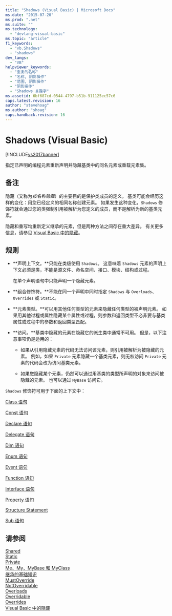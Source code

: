 ```yaml
---
title: "Shadows (Visual Basic) | Microsoft Docs"
ms.date: "2015-07-20"
ms.prod: ".net"
ms.suite: ""
ms.technology: 
  - "devlang-visual-basic"
ms.topic: "article"
f1_keywords: 
  - "vb.Shadows"
  - "shadows"
dev_langs: 
  - "VB"
helpviewer_keywords: 
  - "重复的名称"
  - "名称, 阴影操作"
  - "范围, 阴影操作"
  - "阴影操作"
  - "Shadows 关键字"
ms.assetid: 6bf687cd-0544-4797-b51b-911125ec57c6
caps.latest.revision: 16
author: "stevehoag"
ms.author: "shoag"
caps.handback.revision: 16
---
```

# Shadows (Visual Basic)
[!INCLUDE[vs2017banner](../../../visual-basic/includes/vs2017banner.md)]

指定已声明的编程元素重新声明并隐藏基类中的同名元素或重载元素集。  
  
## 备注  
 隐藏（又称为*按名称隐藏*）的主要目的是保护类成员的定义。  基类可能会经历这样的变化：用您已经定义的相同名称创建元素。  如果发生这种变化，`Shadows` 修饰符就会通过您的类强制引用被解析为您定义的成员，而不是解析为新的基类元素。  
  
 隐藏和重写均重新定义继承的元素，但是两种方法之间存在重大差异。  有关更多信息，请参见 [Visual Basic 中的隐藏](../../../visual-basic/programming-guide/language-features/declared-elements/shadowing.md)。  
  
## 规则  
  
-   **声明上下文。**只能在类级使用 `Shadows`。  这意味着 `Shadows` 元素的声明上下文必须是类，不能是源文件、命名空间、接口、模块、结构或过程。  
  
     在单个声明语句中只能声明一个隐藏元素。  
  
-   **组合修饰符。**不能在同一个声明中同时指定 `Shadows` 与 `Overloads`、`Overrides` 或 `Static`。  
  
-   **元素类型。**可以用其他任何类型的元素来隐藏任何类型的被声明元素。  如果用其他过程或属性隐藏某个属性或过程，则参数和返回类型不必非要与基类属性或过程中的参数和返回类型匹配。  
  
-   **访问。**基类中隐藏的元素在隐藏它的派生类中通常不可用。  但是，以下注意事项仍是适用的：  
  
    -   如果从引用隐藏元素的代码无法访问该元素，则引用被解析为被隐藏的元素。  例如，如果 `Private` 元素隐藏一个基类元素，则无权访问 `Private` 元素的代码会改为访问基类元素。  
  
    -   如果您隐藏某个元素，仍然可以通过用基类的类型所声明的对象来访问被隐藏的元素。  也可以通过 `MyBase` 访问它。  
  
 `Shadows` 修饰符可用于下面的上下文中：  
  
 [Class 语句](../../../visual-basic/language-reference/statements/class-statement.md)  
  
 [Const 语句](../../../visual-basic/language-reference/statements/const-statement.md)  
  
 [Declare 语句](../../../visual-basic/language-reference/statements/declare-statement.md)  
  
 [Delegate 语句](../../../visual-basic/language-reference/statements/delegate-statement.md)  
  
 [Dim 语句](../../../visual-basic/language-reference/statements/dim-statement.md)  
  
 [Enum 语句](../../../visual-basic/language-reference/statements/enum-statement.md)  
  
 [Event 语句](../../../visual-basic/language-reference/statements/event-statement.md)  
  
 [Function 语句](../../../visual-basic/language-reference/statements/function-statement.md)  
  
 [Interface 语句](../../../visual-basic/language-reference/statements/interface-statement.md)  
  
 [Property 语句](../../../visual-basic/language-reference/statements/property-statement.md)  
  
 [Structure Statement](../../../visual-basic/language-reference/statements/structure-statement.md)  
  
 [Sub 语句](../../../visual-basic/language-reference/statements/sub-statement.md)  
  
## 请参阅  
 [Shared](../../../visual-basic/language-reference/modifiers/shared.md)   
 [Static](../../../visual-basic/language-reference/modifiers/static.md)   
 [Private](../../../visual-basic/language-reference/modifiers/private.md)   
 [Me、My、MyBase 和 MyClass](../../../visual-basic/programming-guide/program-structure/me-my-mybase-and-myclass.md)   
 [继承的基础知识](../../../visual-basic/programming-guide/language-features/objects-and-classes/inheritance-basics.md)   
 [MustOverride](../../../visual-basic/language-reference/modifiers/mustoverride.md)   
 [NotOverridable](../../../visual-basic/language-reference/modifiers/notoverridable.md)   
 [Overloads](../../../visual-basic/language-reference/modifiers/overloads.md)   
 [Overridable](../../../visual-basic/language-reference/modifiers/overridable.md)   
 [Overrides](../../../visual-basic/language-reference/modifiers/overrides.md)   
 [Visual Basic 中的隐藏](../../../visual-basic/programming-guide/language-features/declared-elements/shadowing.md)
